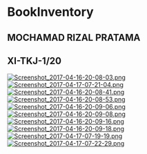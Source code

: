 # BookInventory
## MOCHAMAD RIZAL PRATAMA 
## XI-TKJ-1/20 
[![Screenshot_2017-04-16-20-08-03.png](https://s13.postimg.org/vrj958d7b/Screenshot_2017-04-16-20-08-03.png)](https://postimg.org/image/7b13arcgj/)
[![Screenshot_2017-04-17-07-21-04.png](https://s30.postimg.org/x49p96zgx/Screenshot_2017-04-17-07-21-04.png)](https://postimg.org/image/lf5pl88i5/)
[![Screenshot_2017-04-16-20-08-41.png](https://s14.postimg.org/afnq6z735/Screenshot_2017-04-16-20-08-41.png)](https://postimg.org/image/yw5w1g7tp/)
[![Screenshot_2017-04-16-20-08-53.png](https://s2.postimg.org/essh4weqh/Screenshot_2017-04-16-20-08-53.png)](https://postimg.org/image/gxcu5zgd1/)
[![Screenshot_2017-04-16-20-09-06.png](https://s3.postimg.org/jlu4cheoj/Screenshot_2017-04-16-20-09-06.png)](https://postimg.org/image/cim8wv98v/)
[![Screenshot_2017-04-16-20-09-08.png](https://s29.postimg.org/q36bf4vw7/Screenshot_2017-04-16-20-09-08.png)](https://postimg.org/image/obdck8cj7/)
[![Screenshot_2017-04-16-20-09-16.png](https://s1.postimg.org/uxugrfpb3/Screenshot_2017-04-16-20-09-16.png)](https://postimg.org/image/76v39bp3v/)
[![Screenshot_2017-04-16-20-09-18.png](https://s2.postimg.org/pml5s1t2h/Screenshot_2017-04-16-20-09-18.png)](https://postimg.org/image/j8w2oso6d/)
[![Screenshot_2017-04-17-07-19-19.png](https://s3.postimg.org/6snwxfor7/Screenshot_2017-04-17-07-19-19.png)](https://postimg.org/image/vyov49q1b/)
[![Screenshot_2017-04-17-07-22-29.png](https://s3.postimg.org/5qvdy2a9f/Screenshot_2017-04-17-07-22-29.png)](https://postimg.org/image/n45ocx5kf/)
